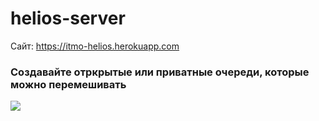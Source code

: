# helios-server
Сайт: https://itmo-helios.herokuapp.com

### Создавайте отркрытые или приватные очереди, которые можно перемешивать

![](https://i.ibb.co/Jn0BSf3/2019-05-18-22-47-16.png)

